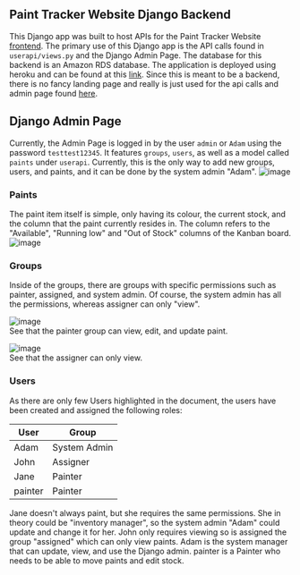 ## Paint Tracker Website Django Backend

This Django app was built to host APIs for the Paint Tracker Website [frontend](https://github.com/danielhou13/paint-tracker-frontend). The primary use of this Django app is the API calls found in `userapi/views.py` and the Django Admin Page.
The database for this backend is an Amazon RDS database. The application is deployed using heroku and can be found at this [link](https://django-paint-6d3cee377c88.herokuapp.com/api/). 
Since this is meant to be a backend, there is no fancy landing page and really is just used for the api calls and admin page found [here](https://django-paint-6d3cee377c88.herokuapp.com/admin/login/?next=/admin/).

## Django Admin Page
Currently, the Admin Page is logged in by the user `admin` or `Adam` using the password `testtest12345`.
It features `groups`, `users`, as well as a model called `paints` under `userapi`. Currently, this is the only way to add new groups, users, and paints, and it can be done by the system admin "Adam".
![image](https://github.com/danielhou13/paint_backend/assets/54420410/73ccc89c-a91d-4d94-87b0-0c75341fe394)

### Paints
The paint item itself is simple, only having its colour, the current stock, and the column that the paint currently resides in. The column refers to the "Available", "Running low" and "Out of Stock" columns of the Kanban board.
![image](https://github.com/danielhou13/paint_backend/assets/54420410/a7f86c76-5daf-4c08-ad63-96151fadbf58)


### Groups
Inside of the groups, there are groups with specific permissions such as painter, assigned, and system admin. Of course, the system admin has all the permissions, whereas assigner can only "view".

![image](https://github.com/danielhou13/paint_backend/assets/54420410/4092fe6a-fa78-4ae0-9bbf-905baf41e8b1) </br>
See that the painter group can view, edit, and update paint.

![image](https://github.com/danielhou13/paint_backend/assets/54420410/8b94b0dd-5181-4006-a197-747f8246e667)</br>
See that the assigner can only view.

### Users
As there are only few Users highlighted in the document, the users have been created and assigned the following roles:

| User  | Group  |
|---|---|
| Adam  | System Admin  |
|  John |  Assigner |
|  Jane | Painter  |
| painter | Painter |

Jane doesn't always paint, but she requires the same permissions. She in theory could be "inventory manager", so the system admin "Adam" could update and change it for her.
John only requires viewing so is assigned the group "assigned" which can only view paints.
Adam is the system manager that can update, view, and use the Django admin.
painter is a Painter who needs to be able to move paints and edit stock.



